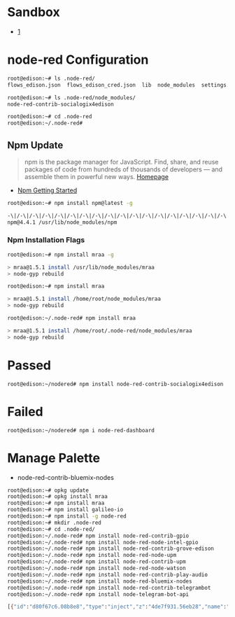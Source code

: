 # Sandbox

- [1](http://www.diyprojects.io/node-red-install-uninstall-easely-modules-palette-manager/)

# node-red Configuration

```sh
root@edison:~# ls .node-red/
flows_edison.json  flows_edison_cred.json  lib  node_modules  settings.js
```

```sh
root@edison:~# ls .node-red/node_modules/
node-red-contrib-socialogix4edison
```

```sh
root@edison:~# cd .node-red
root@edison:~/.node-red# 
```

## Npm Update

> npm is the package manager for JavaScript. Find, share, and reuse packages of code from hundreds of thousands of developers — and assemble them in powerful new ways. [Homepage](https://www.npmjs.com/)

- [Npm Getting Started](https://docs.npmjs.com/getting-started/)

```sh
root@edison:~# npm install npm@latest -g
```

```sh
-\|/-\|/-\|/-\|/-\|/-\|/-\|/-\|/-\|/-\|/-\|/-\|/-\|/-\|/-\|/-\|/-\|/-\|/-\|/-\|/-\|/-\|/usr/bin/npm -> /usr/lib/node_modules/npm/bin/npm-clis
npm@4.4.1 /usr/lib/node_modules/npm
```

### Npm Installation Flags

```sh
root@edison:~# npm install mraa -g

> mraa@1.5.1 install /usr/lib/node_modules/mraa
> node-gyp rebuild
```

```sh
root@edison:~# npm install mraa

> mraa@1.5.1 install /home/root/node_modules/mraa
> node-gyp rebuild
```

```sh
root@edison:~/.node-red# npm install mraa

> mraa@1.5.1 install /home/root/.node-red/node_modules/mraa
> node-gyp rebuild
```

# Passed

```
root@edison:~/nodered# npm install node-red-contrib-socialogix4edison
```

# Failed

```
root@edison:~/nodered# npm i node-red-dashboard
```

# Manage Palette

- node-red-contrib-bluemix-nodes

```sh
root@edison:~# opkg update
root@edison:~# opkg install mraa
root@edison:~# npm install mraa
root@edison:~# npm install galileo-io
root@edison:~# npm install -g node-red
root@edison:~# mkdir .node-red
root@edison:~# cd .node-red/
root@edison:~/.node-red# npm install node-red-contrib-gpio
root@edison:~/.node-red# npm install node-red-node-intel-gpio
root@edison:~/.node-red# npm install node-red-contrib-grove-edison
root@edison:~/.node-red# npm install node-red-node-upm
root@edison:~/.node-red# npm install node-red-contrib-upm
root@edison:~/.node-red# npm install node-red-node-watson
root@edison:~/.node-red# npm install node-red-contrib-play-audio
root@edison:~/.node-red# npm install node-red-bluemix-nodes
root@edison:~/.node-red# npm install node-red-contrib-telegrambot
root@edison:~/.node-red# npm install node-telegram-bot-api
```

```sh
[{"id":"d80f67c6.08b8e8","type":"inject","z":"4de7f931.56eb28","name":"","topic":"","payload":"hello world","payloadType":"string","repeat":"","crontab":"","once":false,"x":110.5,"y":88,"wires":[["42940cf3.2c0a64","cdd7047.02819f8"]]},{"id":"42940cf3.2c0a64","type":"debug","z":"4de7f931.56eb28","name":"","active":false,"console":"false","complete":"false","x":358.5,"y":38,"wires":[]},{"id":"cdd7047.02819f8","type":"watson-text-to-speech","z":"4de7f931.56eb28","name":"","lang":"english","voice":"en-US_MichaelVoice","format":"audio/wav","x":298.5,"y":175,"wires":[["44d12193.412d3","a208d7a1.66e858"]]},{"id":"44d12193.412d3","type":"debug","z":"4de7f931.56eb28","name":"","active":false,"console":"false","complete":"speech","x":536.5,"y":110,"wires":[]},{"id":"9af43c00.e81b5","type":"play audio","z":"4de7f931.56eb28","name":"","x":665,"y":186,"wires":[]},{"id":"a208d7a1.66e858","type":"change","z":"4de7f931.56eb28","name":"set speech as payload","rules":[{"t":"set","p":"payload","to":"speech","tot":"msg"},{"t":"delete","p":"speech"}],"action":"","property":"","from":"","to":"","reg":false,"x":467,"y":254,"wires":[["9af43c00.e81b5"]]},{"id":"69389c1.1bdfe64","type":"twitter in","z":"4de7f931.56eb28","twitter":"","tags":"#readtweet","user":"false","name":"","topic":"tweets","x":65,"y":426,"wires":[["9871dd28.633ae"]]},{"id":"9871dd28.633ae","type":"change","z":"4de7f931.56eb28","name":"clean tweet","rules":[{"t":"change","p":"payload","from":"#readtweet","to":"","re":false}],"action":"","property":"","from":"","to":"","reg":false,"x":181,"y":302,"wires":[["cdd7047.02819f8","6fd4a43f.cdaaac"]]},{"id":"6fd4a43f.cdaaac","type":"debug","z":"4de7f931.56eb28","name":"","active":false,"console":"false","complete":"false","x":425,"y":360,"wires":[]}]
```
